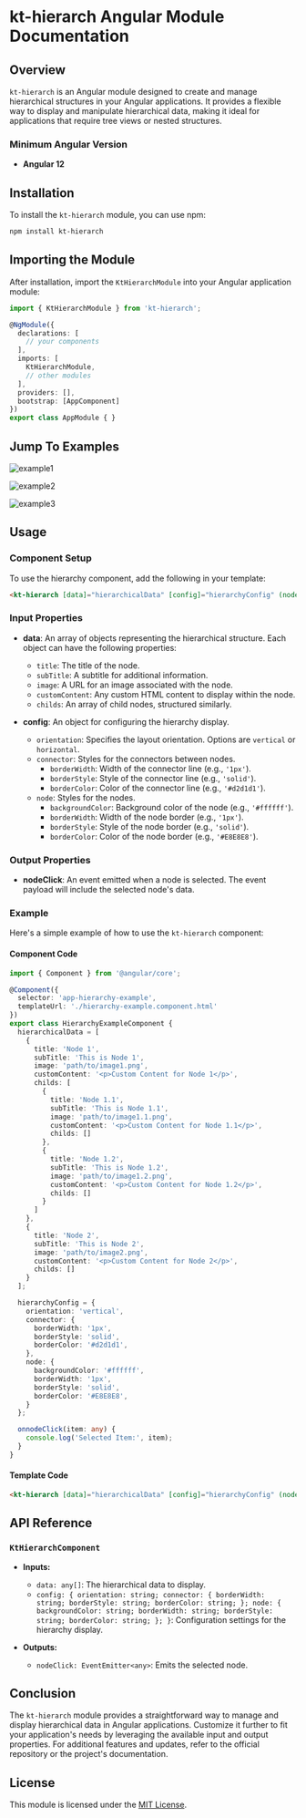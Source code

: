 # kt-hierarch Angular Module Documentation

## Overview

`kt-hierarch` is an Angular module designed to create and manage hierarchical structures in your Angular applications. It provides a flexible way to display and manipulate hierarchical data, making it ideal for applications that require tree views or nested structures.

### Minimum Angular Version

- **Angular 12**

## Installation

To install the `kt-hierarch` module, you can use npm:

```bash
npm install kt-hierarch
```

## Importing the Module

After installation, import the `KtHierarchModule` into your Angular application module:

```typescript
import { KtHierarchModule } from 'kt-hierarch';

@NgModule({
  declarations: [
    // your components
  ],
  imports: [
    KtHierarchModule,
    // other modules
  ],
  providers: [],
  bootstrap: [AppComponent]
})
export class AppModule { }
```

## Jump To Examples

![example1](https://github.com/user-attachments/assets/b6b9a93c-412f-4182-b937-61a13db6c639)

![example2](https://github.com/user-attachments/assets/f756c636-5b9e-4b0b-aafa-166ed86bd4ac)

![example3](https://github.com/user-attachments/assets/85058959-b11a-449f-a0bf-a4e177db508d)



## Usage

### Component Setup

To use the hierarchy component, add the following in your template:

```html
<kt-hierarch [data]="hierarchicalData" [config]="hierarchyConfig" (nodeClick)="onnodeClick($event)"></kt-hierarch>
```

### Input Properties

- **data**: An array of objects representing the hierarchical structure. Each object can have the following properties:
  - `title`: The title of the node.
  - `subTitle`: A subtitle for additional information.
  - `image`: A URL for an image associated with the node.
  - `customContent`: Any custom HTML content to display within the node.
  - `childs`: An array of child nodes, structured similarly.

- **config**: An object for configuring the hierarchy display.
  - `orientation`: Specifies the layout orientation. Options are `vertical` or `horizontal`.
  - `connector`: Styles for the connectors between nodes.
    - `borderWidth`: Width of the connector line (e.g., `'1px'`).
    - `borderStyle`: Style of the connector line (e.g., `'solid'`).
    - `borderColor`: Color of the connector line (e.g., `'#d2d1d1'`).
  - `node`: Styles for the nodes.
    - `backgroundColor`: Background color of the node (e.g., `'#ffffff'`).
    - `borderWidth`: Width of the node border (e.g., `'1px'`).
    - `borderStyle`: Style of the node border (e.g., `'solid'`).
    - `borderColor`: Color of the node border (e.g., `'#E8E8E8'`).

### Output Properties

- **nodeClick**: An event emitted when a node is selected. The event payload will include the selected node's data.

### Example

Here's a simple example of how to use the `kt-hierarch` component:

#### Component Code

```typescript
import { Component } from '@angular/core';

@Component({
  selector: 'app-hierarchy-example',
  templateUrl: './hierarchy-example.component.html'
})
export class HierarchyExampleComponent {
  hierarchicalData = [
    {
      title: 'Node 1',
      subTitle: 'This is Node 1',
      image: 'path/to/image1.png',
      customContent: '<p>Custom Content for Node 1</p>',
      childs: [
        {
          title: 'Node 1.1',
          subTitle: 'This is Node 1.1',
          image: 'path/to/image1.1.png',
          customContent: '<p>Custom Content for Node 1.1</p>',
          childs: []
        },
        {
          title: 'Node 1.2',
          subTitle: 'This is Node 1.2',
          image: 'path/to/image1.2.png',
          customContent: '<p>Custom Content for Node 1.2</p>',
          childs: []
        }
      ]
    },
    {
      title: 'Node 2',
      subTitle: 'This is Node 2',
      image: 'path/to/image2.png',
      customContent: '<p>Custom Content for Node 2</p>',
      childs: []
    }
  ];

  hierarchyConfig = {
    orientation: 'vertical',
    connector: {
      borderWidth: '1px',
      borderStyle: 'solid',
      borderColor: '#d2d1d1',
    },
    node: {
      backgroundColor: '#ffffff',
      borderWidth: '1px',
      borderStyle: 'solid',
      borderColor: '#E8E8E8',
    }
  };

  onnodeClick(item: any) {
    console.log('Selected Item:', item);
  }
}
```

#### Template Code

```html
<kt-hierarch [data]="hierarchicalData" [config]="hierarchyConfig" (nodeClick)="onnodeClick($event)"></kt-hierarch>
```

## API Reference

### `KtHierarchComponent`

- **Inputs:**
  - `data: any[]`: The hierarchical data to display.
  - `config: { orientation: string; connector: { borderWidth: string; borderStyle: string; borderColor: string; }; node: { backgroundColor: string; borderWidth: string; borderStyle: string; borderColor: string; }; }`: Configuration settings for the hierarchy display.

- **Outputs:**
  - `nodeClick: EventEmitter<any>`: Emits the selected node.

## Conclusion

The `kt-hierarch` module provides a straightforward way to manage and display hierarchical data in Angular applications. Customize it further to fit your application's needs by leveraging the available input and output properties. For additional features and updates, refer to the official repository or the project's documentation.

## License

This module is licensed under the [MIT License](LICENSE).

